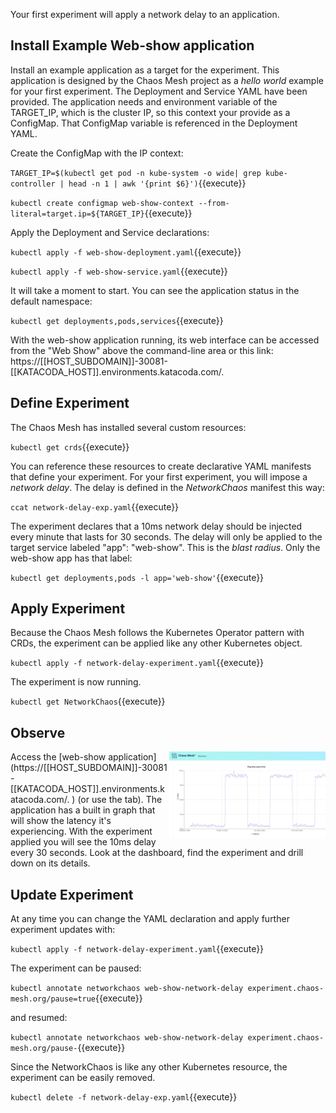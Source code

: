 Your first experiment will apply a network delay to an application.

## Install Example Web-show application

Install an example application as a target for the experiment. This application is designed by the Chaos Mesh project as a _hello world_ example for your first experiment. The Deployment and Service YAML have been provided. The application needs and environment variable of the TARGET_IP, which is the cluster IP, so this context your provide as a ConfigMap. That ConfigMap variable is referenced in the Deployment YAML.

Create the ConfigMap with the IP context:

`TARGET_IP=$(kubectl get pod -n kube-system -o wide| grep kube-controller | head -n 1 | awk '{print $6}')`{{execute}}

`kubectl create configmap web-show-context --from-literal=target.ip=${TARGET_IP}`{{execute}}

Apply the Deployment and Service declarations:

`kubectl apply -f web-show-deployment.yaml`{{execute}}

`kubectl apply -f web-show-service.yaml`{{execute}}

It will take a moment to start. You can see the application status in the default namespace:

`kubectl get deployments,pods,services`{{execute}}

With the web-show application running, its web interface can be accessed from the "Web Show" above the command-line area or this link: https://[[HOST_SUBDOMAIN]]-30081-[[KATACODA_HOST]].environments.katacoda.com/.

## Define Experiment

The Chaos Mesh has installed several custom resources:

`kubectl get crds`{{execute}}

You can reference these resources to create declarative YAML manifests that define your experiment. For your first experiment, you will impose a _network delay_. The delay is defined in the _NetworkChaos_ manifest this way:

`ccat network-delay-exp.yaml`{{execute}}

The experiment declares that a 10ms network delay should be injected every minute that lasts for 30 seconds. The delay will only be applied to the target service labeled "app": "web-show". This is the _blast radius_. Only the web-show app has that label:

`kubectl get deployments,pods -l app='web-show'`{{execute}}

## Apply Experiment

Because the Chaos Mesh follows the Kubernetes Operator pattern with CRDs, the experiment can be applied like any other Kubernetes object.

`kubectl apply -f network-delay-experiment.yaml`{{execute}}

The experiment is now running.

`kubectl get NetworkChaos`{{execute}}

## Observe

<img align="right" width="250" src="./assets/network-delay.png">
Access the [web-show application](https://[[HOST_SUBDOMAIN]]-30081-[[KATACODA_HOST]].environments.katacoda.com/.
) (or use the tab). The application has a built in graph that will show the latency it's experiencing. With the experiment applied you will see the 10ms delay every 30 seconds. Look at the dashboard, find the experiment and drill down on its details.

## Update Experiment

At any time you can change the YAML declaration and apply further experiment updates with:

`kubectl apply -f network-delay-experiment.yaml`{{execute}}

The experiment can be paused:

`kubectl annotate networkchaos web-show-network-delay experiment.chaos-mesh.org/pause=true`{{execute}}

and resumed:

`kubectl annotate networkchaos web-show-network-delay experiment.chaos-mesh.org/pause-`{{execute}}

Since the NetworkChaos is like any other Kubernetes resource, the experiment can be easily removed.

`kubectl delete -f network-delay-exp.yaml`{{execute}}
